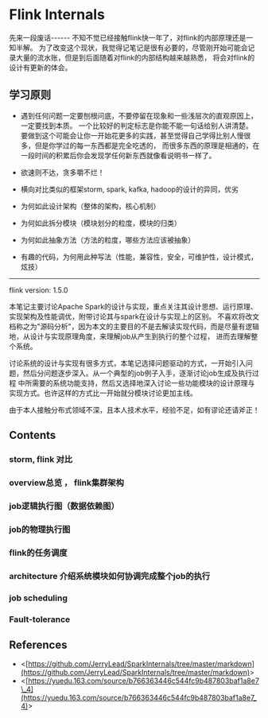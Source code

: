 # Flink Internals
先来一段废话------
不知不觉已经接触flink快一年了，对flink的内部原理还是一知半解。
为了改变这个现状，我觉得记笔记是很有必要的，尽管刚开始可能会记录大量的流水账，但是到后面随着对flink的内部结构越来越熟悉，
将会对flink的设计有更新的体会。
## 学习原则
+ 遇到任何问题一定要刨根问底，不要停留在现象和一些浅层次的直观原因上，一定要找到本质。
一个比较好的判定标志是你能不能一句话给别人讲清楚。
要做到这个可能会让你一开始花更多的实践，甚至觉得自己学得比别人慢很多，但是你学过的每一东西都是完全吃透的，
而很多东西的原理是相通的，在一段时间的积累后你会发现学任何新东西就像看说明书一样了。

+ 欲速则不达，贪多嚼不烂！
+ 横向对比类似的框架storm, spark, kafka, hadoop的设计的异同，优劣
+ 为何如此设计架构（整体的架构，核心机制）
+ 为何如此拆分模块（模块划分的粒度，模块的归类）
+ 为何如此抽象方法（方法的粒度，哪些方法应该被抽象）
+ 有趣的代码，为何用此种写法（性能，兼容性，安全，可维护性，设计模式，炫技）


-------
flink version: 1.5.0

本笔记主要讨论Apache Spark的设计与实现，重点关注其设计思想、运行原理、实现架构及性能调优，附带讨论其与spark在设计与实现上的区别。
不喜欢将改文档称之为"源码分析"，因为本文的主要目的不是去解读实现代码，而是尽量有逻辑地，从设计与实现原理角度，来理解job从产生到执行的整个过程，
进而去理解整个系统。

讨论系统的设计与实现有很多方式，本笔记选择问题驱动的方式，一开始引入问题，然后分问题逐步深入。从一个典型的job例子入手，逐渐讨论job生成及执行过程
中所需要的系统功能支持，然后又选择地深入讨论一些功能模块的设计原理与实现方式。也许这样的方式比一开始就分模块讨论更加主线。

由于本人接触分布式领域不深，且本人技术水平，经验不足，如有谬论还请斧正！


## Contents
### storm, flink 对比


### overview总览 ， flink集群架构

### job逻辑执行图（数据依赖图）
### job的物理执行图
### flink的任务调度
### architecture 介绍系统模块如何协调完成整个job的执行
### job scheduling
### Fault-tolerance


## References
* &lt;[https://github.com/JerryLead/SparkInternals/tree/master/markdown](https://github.com/JerryLead/SparkInternals/tree/master/markdown)&gt;
* &lt;[https://yuedu.163.com/source/b766363446c544fc9b487803baf1a8e7\_4](https://yuedu.163.com/source/b766363446c544fc9b487803baf1a8e7_4)&gt; 
